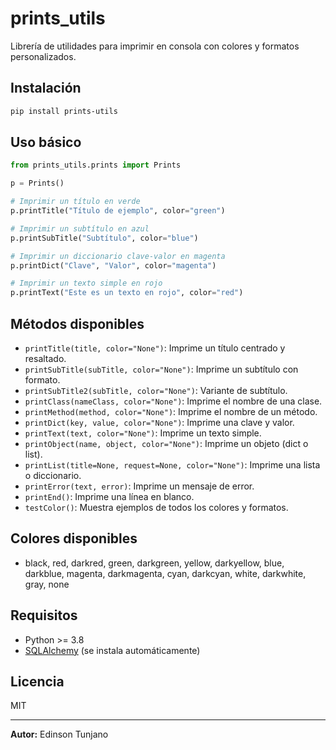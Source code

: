 # prints_utils

Librería de utilidades para imprimir en consola con colores y formatos personalizados.

## Instalación

```bash
pip install prints-utils
```

## Uso básico

```python
from prints_utils.prints import Prints

p = Prints()

# Imprimir un título en verde
p.printTitle("Título de ejemplo", color="green")

# Imprimir un subtítulo en azul
p.printSubTitle("Subtítulo", color="blue")

# Imprimir un diccionario clave-valor en magenta
p.printDict("Clave", "Valor", color="magenta")

# Imprimir un texto simple en rojo
p.printText("Este es un texto en rojo", color="red")
```

## Métodos disponibles

- `printTitle(title, color="None")`: Imprime un título centrado y resaltado.
- `printSubTitle(subTitle, color="None")`: Imprime un subtítulo con formato.
- `printSubTitle2(subTitle, color="None")`: Variante de subtítulo.
- `printClass(nameClass, color="None")`: Imprime el nombre de una clase.
- `printMethod(method, color="None")`: Imprime el nombre de un método.
- `printDict(key, value, color="None")`: Imprime una clave y valor.
- `printText(text, color="None")`: Imprime un texto simple.
- `printObject(name, object, color="None")`: Imprime un objeto (dict o list).
- `printList(title=None, request=None, color="None")`: Imprime una lista o diccionario.
- `printError(text, error)`: Imprime un mensaje de error.
- `printEnd()`: Imprime una línea en blanco.
- `testColor()`: Muestra ejemplos de todos los colores y formatos.

## Colores disponibles

- black, red, darkred, green, darkgreen, yellow, darkyellow, blue, darkblue, magenta, darkmagenta, cyan, darkcyan, white, darkwhite, gray, none

## Requisitos

- Python >= 3.8
- [SQLAlchemy](https://www.sqlalchemy.org/) (se instala automáticamente)

## Licencia

MIT

---

**Autor:** Edinson Tunjano